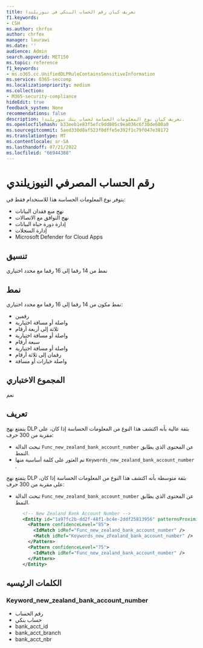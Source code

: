 ```yaml
---
title: تعريف كيان رقم الحساب البنكي في نيوزيلندا
f1.keywords:
- CSH
ms.author: chrfox
author: chrfox
manager: laurawi
ms.date: ''
audience: Admin
search.appverid: MET150
ms.topic: reference
f1_keywords:
- ms.o365.cc.UnifiedDLPRuleContainsSensitiveInformation
ms.service: O365-seccomp
ms.localizationpriority: medium
ms.collection:
- M365-security-compliance
hideEdit: true
feedback_system: None
recommendations: false
description: تعريف كيان نوع المعلومات الحساسة لحساب بنك نيوزيلندا.
ms.openlocfilehash: b33eeb1e83f5efc9dd805c9ea036c6f30de600a0
ms.sourcegitcommit: 5aed330d8af523f0dffe5e392f1c79f047e38172
ms.translationtype: MT
ms.contentlocale: ar-SA
ms.lasthandoff: 07/21/2022
ms.locfileid: "66944388"
---
```

# <a name="new-zealand-bank-account-number"></a>رقم الحساب المصرفي النيوزيلندي

يتوفر نوع المعلومات الحساسة هذا للاستخدام فقط في:

- نهج منع فقدان البيانات
- نهج التوافق مع الاتصالات
- إدارة دورة حياة البيانات
- إدارة السجلات
- Microsoft Defender for Cloud Apps

## <a name="format"></a>تنسيق

نمط من 14 رقما إلى 16 رقما مع محدد اختياري

## <a name="pattern"></a>نمط

نمط مكون من 14 رقما إلى 16 رقما مع محدد اختياري:

- رقمين
- واصلة أو مسافة اختيارية
- ثلاثة إلى أربعة أرقام
- واصلة أو مسافة اختيارية
- سبعة أرقام
- واصلة أو مسافة اختيارية
- رقمان إلى ثلاثة أرقام
- واصلة خيارات أو مسافة

## <a name="checksum"></a>المجموع الاختباري

نعم

## <a name="definition"></a>تعريف

يتمتع نهج DLP بثقة عالية بأنه اكتشف هذا النوع من المعلومات الحساسة إذا كان، على مقربة من 300 حرف:

- تبحث الدالة `Func_new_zealand_bank_account_number` عن المحتوى الذي يطابق النمط.
- تم العثور على كلمة أساسية منها `Keywords_new_zealand_bank_account_number` .

يتمتع نهج DLP بثقة متوسطة بأنه اكتشف هذا النوع من المعلومات الحساسة إذا كان، على مقربة من 300 حرف:

- تبحث الدالة `Func_new_zealand_bank_account_number` عن المحتوى الذي يطابق النمط.

```xml
      <!-- New Zealand Bank Account Number -->
      <Entity id="1a97fc2b-dd2f-48f1-bc4e-2ddf25813956" patternsProximity="300" recommendedConfidence="85">
        <Pattern confidenceLevel="85">
          <IdMatch idRef="Func_new_zealand_bank_account_number" />
          <Match idRef="Keywords_new_zFealand_bank_account_number" />
        </Pattern>
        <Pattern confidenceLevel="75">
          <IdMatch idRef="Func_new_zealand_bank_account_number" />
        </Pattern>
      </Entity>
```

## <a name="keywords"></a>الكلمات الرئيسيه

### <a name="keyword_new_zealand_bank_account_number"></a>Keyword_new_zealand_bank_account_number

- رقم الحساب
- حساب بنكي
- bank_acct_id
- bank_acct_branch
- bank_acct_nbr